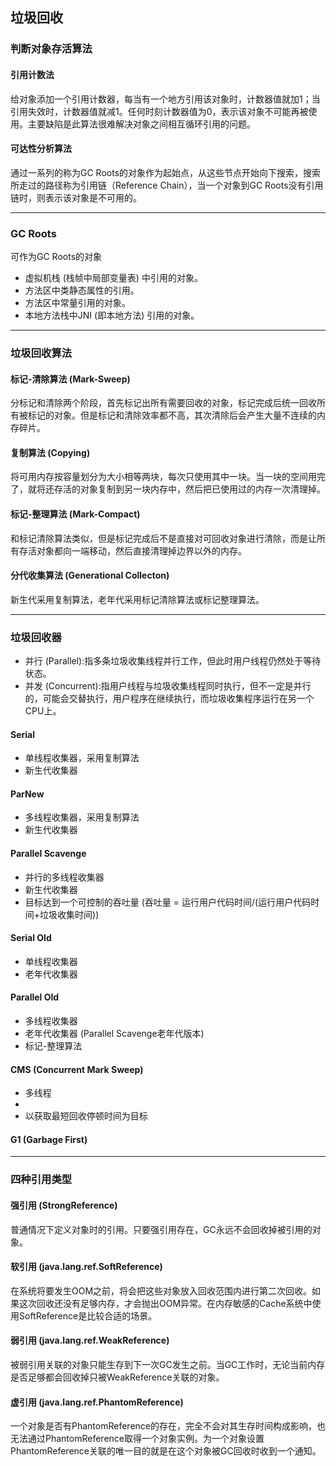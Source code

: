 ## 垃圾回收

### 判断对象存活算法
#### 引用计数法
给对象添加一个引用计数器，每当有一个地方引用该对象时，计数器值就加1；当引用失效时，计数器值就减1。任何时刻计数器值为0，表示该对象不可能再被使用。主要缺陷是此算法很难解决对象之间相互循环引用的问题。
#### 可达性分析算法
通过一系列的称为GC Roots的对象作为起始点，从这些节点开始向下搜索，搜索所走过的路径称为引用链（Reference Chain），当一个对象到GC Roots没有引用链时，则表示该对象是不可用的。
***

### GC Roots
可作为GC Roots的对象
* 虚拟机栈 (栈帧中局部变量表) 中引用的对象。
* 方法区中类静态属性的引用。
* 方法区中常量引用的对象。
* 本地方法栈中JNI (即本地方法) 引用的对象。
***

### 垃圾回收算法
#### 标记-清除算法 (Mark-Sweep)
分标记和清除两个阶段，首先标记出所有需要回收的对象，标记完成后统一回收所有被标记的对象。但是标记和清除效率都不高，其次清除后会产生大量不连续的内存碎片。
#### 复制算法 (Copying)
将可用内存按容量划分为大小相等两块，每次只使用其中一块。当一块的空间用完了，就将还存活的对象复制到另一块内存中，然后把已使用过的内存一次清理掉。
#### 标记-整理算法 (Mark-Compact)
和标记清除算法类似，但是标记完成后不是直接对可回收对象进行清除，而是让所有存活对象都向一端移动，然后直接清理掉边界以外的内存。
#### 分代收集算法 (Generational Collecton)
新生代采用复制算法，老年代采用标记清除算法或标记整理算法。
***

### 垃圾回收器
* 并行 (Parallel):指多条垃圾收集线程并行工作，但此时用户线程仍然处于等待状态。
* 并发 (Concurrent):指用户线程与垃圾收集线程同时执行，但不一定是并行的，可能会交替执行，用户程序在继续执行，而垃圾收集程序运行在另一个CPU上。
#### Serial
* 单线程收集器，采用复制算法
* 新生代收集器
#### ParNew
* 多线程收集器，采用复制算法
* 新生代收集器
#### Parallel Scavenge
* 并行的多线程收集器
* 新生代收集器
* 目标达到一个可控制的吞吐量 (吞吐量 = 运行用户代码时间/(运行用户代码时间+垃圾收集时间))
#### Serial Old
* 单线程收集器
* 老年代收集器
#### Parallel Old
* 多线程收集器
* 老年代收集器 (Parallel Scavenge老年代版本)
* 标记-整理算法
#### CMS (Concurrent Mark Sweep)
* 多线程
*
* 以获取最短回收停顿时间为目标
#### G1 (Garbage First)
***

### 四种引用类型
#### 强引用 (StrongReference)
普通情况下定义对象时的引用。只要强引用存在，GC永远不会回收掉被引用的对象。
#### 软引用 (java.lang.ref.SoftReference)
在系统将要发生OOM之前，将会把这些对象放入回收范围内进行第二次回收。如果这次回收还没有足够内存，才会抛出OOM异常。在内存敏感的Cache系统中使用SoftReference是比较合适的场景。
#### 弱引用 (java.lang.ref.WeakReference)
被弱引用关联的对象只能生存到下一次GC发生之前。当GC工作时，无论当前内存是否足够都会回收掉只被WeakReference关联的对象。
#### 虚引用 (java.lang.ref.PhantomReference)
一个对象是否有PhantomReference的存在，完全不会对其生存时间构成影响，也无法通过PhantomReference取得一个对象实例。为一个对象设置PhantomReference关联的唯一目的就是在这个对象被GC回收时收到一个通知。
